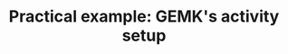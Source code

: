 ---
layout: collection
title: 'Practical example: GEMK''s activity setup'
description: Learn how Paul sets up activities to meet GEMK's needs.
redirect_to:
  - https://academy.injixo.com/scheduling_configuration/planconfig-005-en-why-is-configuration-important
---